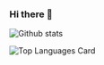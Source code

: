 ### Hi there 👋

<!--
**buyongtatt/buyongtatt** is a ✨ _special_ ✨ repository because its `README.md` (this file) appears on your GitHub profile.

Here are some ideas to get you started:

🔭 I’m currently studying in UUM
- 🌱 I’m currently learning Information Technology Major in Software Engineering
- 👯 I’m looking to collaborate on nothing
- 🤔 I’m not looking for help currently
- 💬 Ask me about anything
- 📫 How to reach me: https://www.facebook.com/bu.yongtatt
- 😄 Pronouns: Tatt
- ⚡ Fun fact: I like running
-->

 ![Github stats](https://github-readme-stats.vercel.app/api?username=buyongtatt&theme=highcontrast&show_icons=true&count_private=true)
 
 ![Top Languages Card](https://github-readme-stats.vercel.app/api/top-langs/?username=buyongtatt&layout=compact)
